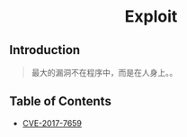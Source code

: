 <h1 style="text-align:center">Exploit</h1>

## Introduction

> 最大的漏洞不在程序中，而是在人身上。。


## Table of Contents
+ [CVE-2017-7659](/docs/Hack/Exploit/CVE-2017-7659.md)